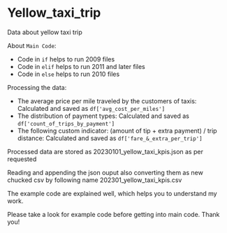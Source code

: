 # Yellow_taxi_trip
Data about yellow taxi trip

About ```Main Code```:

* Code in ```if``` helps to run 2009 files 
* Code in ```elif``` helps to run 2011 and later files 
* Code in ```else``` helps to run 2010 files


Processing the data:

* The average price per mile traveled by the customers of taxis: Calculated and saved as ```df['avg_cost_per_miles']```
* The distribution of payment types: Calculated and saved as ```df['count_of_trips_by_payment']```
* The following custom indicator: (amount of tip + extra payment) / trip distance: Calculated and saved as ```df['fare_&_extra_per_trip']```

Processed data are stored as 20230101_yellow_taxi_kpis.json as per requested

Reading and appending the json ouput also converting them as new chucked csv by following name 202301_yellow_taxi_kpis.csv

The example code are explained well, which helps you to understand my work. 

Please take a look for example code before getting into main code. Thank you!
